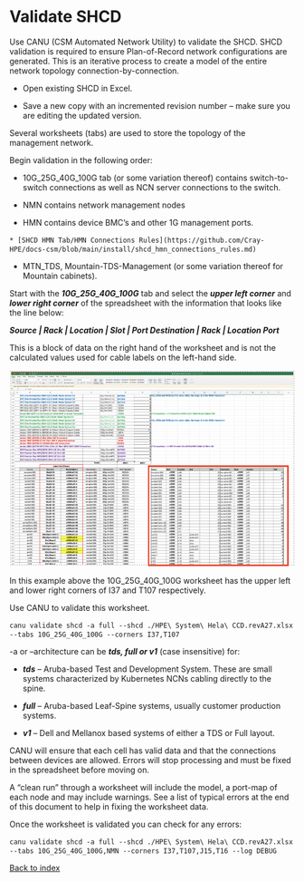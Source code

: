 # Validate SHCD

Use CANU (CSM Automated Network Utility) to validate the SHCD. SHCD validation is required to ensure Plan-of-Record network configurations are generated. This is an iterative process to create a model of the entire network topology connection-by-connection.

   * Open existing SHCD in Excel.

   * Save a new copy with an incremented revision number – make sure you are editing the updated version.

Several worksheets (tabs) are used to store the topology of the management network.

Begin validation in the following order:

   * 10G_25G_40G_100G tab (or some variation thereof) contains switch-to-switch connections as well as NCN server connections to the switch.

   * NMN contains network management nodes

   * HMN contains device BMC’s and other 1G management ports.

	* [SHCD HMN Tab/HMN Connections Rules](https://github.com/Cray-HPE/docs-csm/blob/main/install/shcd_hmn_connections_rules.md)

   * MTN_TDS, Mountain-TDS-Management (or some variation thereof for Mountain cabinets).

Start with the ***10G_25G_40G_100G*** tab and select the ***upper left corner*** and ***lower right corner*** of the spreadsheet with the information that looks like the line below:

***Source | Rack | Location | Slot | Port Destination | Rack | Location Port***

This is a block of data on the right hand of the worksheet and is not the calculated values used for cable labels on the left-hand side.

![](../images/shcd.png)

In this example above the 10G_25G_40G_100G worksheet has the upper left and lower right corners of I37 and T107 respectively.

Use CANU to validate this worksheet.

```text
canu validate shcd -a full --shcd ./HPE\ System\ Hela\ CCD.revA27.xlsx --tabs 10G_25G_40G_100G --corners I37,T107
```

-a or –architecture can be ***tds, full or v1*** (case insensitive) for:

* ***tds***	– Aruba-based Test and Development System. These are small systems characterized by Kubernetes NCNs cabling directly to the spine.

* ***full***	– Aruba-based Leaf-Spine systems, usually customer production systems.

* ***v1*** 	– Dell and Mellanox based systems of either a TDS or Full layout.

CANU will ensure that each cell has valid data and that the connections between devices are allowed. Errors will stop processing and must be fixed in the spreadsheet before moving on.

A “clean run” through a worksheet will include the model, a port-map of each node and may include warnings. See a list of typical errors at the end of this document to help in fixing the worksheet data.

Once the worksheet is validated you can check for any errors:

```text
canu validate shcd -a full --shcd ./HPE\ System\ Hela\ CCD.revA27.xlsx --tabs 10G_25G_40G_100G,NMN --corners I37,T107,J15,T16 --log DEBUG
```

[Back to index](index.md)